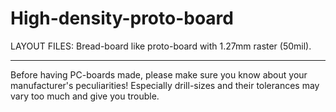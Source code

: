 
High-density-proto-board
========================

LAYOUT FILES: Bread-board like proto-board with 1.27mm raster (50mil).


---

Before having PC-boards made, please make sure you know about your manufacturer's peculiarities!
Especially drill-sizes and their tolerances may vary too much and give you trouble.

